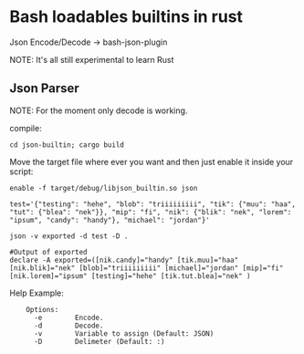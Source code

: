 # Bash loadables builtins in rust

Json Encode/Decode -> bash-json-plugin


NOTE: It's all still experimental to learn Rust

## Json Parser

NOTE: For the moment only decode is working.

compile:
```
cd json-builtin; cargo build
```
Move the target file where ever you want and then just enable it inside your script:
```
enable -f target/debug/libjson_builtin.so json 

test='{"testing": "hehe", "blob": "triiiiiiiii", "tik": {"muu": "haa", "tut": {"blea": "nek"}}, "mip": "fi", "nik": {"blik": "nek", "lorem": "ipsum", "candy": "handy"}, "michael": "jordan"}'

json -v exported -d test -D .

#Output of exported
declare -A exported=([nik.candy]="handy" [tik.muu]="haa" [nik.blik]="nek" [blob]="triiiiiiiii" [michael]="jordan" [mip]="fi" [nik.lorem]="ipsum" [testing]="hehe" [tik.tut.blea]="nek" )
```
Help Example:
```
    Options:
      -e        Encode.
      -d        Decode.
      -v        Variable to assign (Default: JSON)
      -D        Delimeter (Default: :)
```
